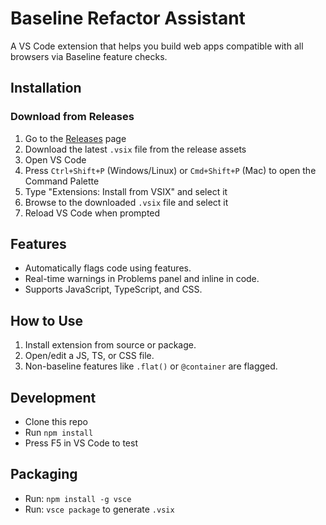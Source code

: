 # Baseline Refactor Assistant

A VS Code extension that helps you build web apps compatible with all browsers via Baseline feature checks.

## Installation

### Download from Releases

1. Go to the [Releases](https://github.com/alexajunior/baseline-refactor-assistant/releases) page
2. Download the latest `.vsix` file from the release assets
3. Open VS Code
4. Press `Ctrl+Shift+P` (Windows/Linux) or `Cmd+Shift+P` (Mac) to open the Command Palette
5. Type "Extensions: Install from VSIX" and select it
6. Browse to the downloaded `.vsix` file and select it
7. Reload VS Code when prompted

## Features

- Automatically flags code using features.
- Real-time warnings in Problems panel and inline in code.
- Supports JavaScript, TypeScript, and CSS.

## How to Use

1. Install extension from source or package.
2. Open/edit a JS, TS, or CSS file.
3. Non-baseline features like `.flat()` or `@container` are flagged.

## Development

- Clone this repo
- Run `npm install`
- Press F5 in VS Code to test

## Packaging

- Run: `npm install -g vsce`
- Run: `vsce package` to generate `.vsix`
